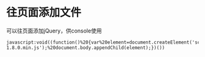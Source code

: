 # 往页面添加文件
可以往页面添加jQuery，供console使用
```javscript
javascript:void((function()%20{var%20element=document.createElement('script');%20element.setAttribute('src',%20'http://code.jquery.com/jquery-1.8.0.min.js');%20document.body.appendChild(element);})())
```
